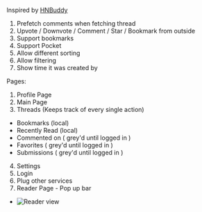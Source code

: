 Inspired by [HNBuddy](http://hnbuddy.io)
1. Prefetch comments when fetching thread
2. Upvote / Downvote / Comment / Star / Bookmark from outside
3. Support bookmarks
4. Support Pocket
5. Allow different sorting
6. Allow filtering
7. Show time it was created by

Pages:
1. Profile Page
2. Main Page
3. Threads (Keeps track of every single action)
  - Bookmarks (local)
  - Recently Read (local)
  - Commented on ( grey'd until logged in )
  - Favorites ( grey'd until logged in )
  - Submissions ( grey'd until logged in )
4. Settings
  5. Login
  6. Plug other services
5. Reader Page - Pop up bar
  - ![Reader view](http://www.hnbuddy.io/img/reader@2x.png)
